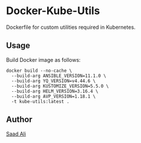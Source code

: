 # **Docker-Kube-Utils**

Dockerfile for custom utilities required in Kubernetes.

## **Usage**

Build Docker image as follows:
```console
docker build --no-cache \
  --build-arg ANSIBLE_VERSION=11.1.0 \
  --build-arg YQ_VERSION=v4.44.6 \
  --build-arg KUSTOMIZE_VERSION=5.5.0 \
  --build-arg HELM_VERSION=3.16.4 \
  --build-arg AVP_VERSION=1.18.1 \
  -t kube-utils:latest .
```
## **Author**

[Saad Ali](https://github.com/nixknight)
